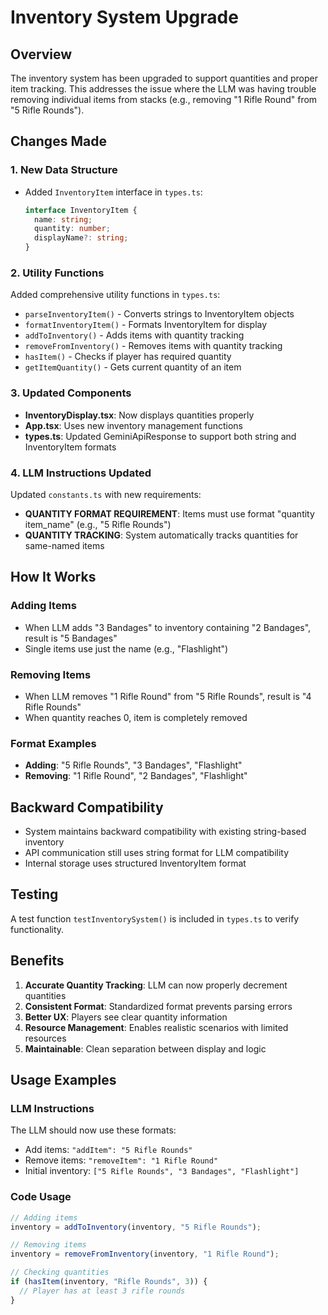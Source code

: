 # Inventory System Upgrade

## Overview
The inventory system has been upgraded to support quantities and proper item tracking. This addresses the issue where the LLM was having trouble removing individual items from stacks (e.g., removing "1 Rifle Round" from "5 Rifle Rounds").

## Changes Made

### 1. New Data Structure
- Added `InventoryItem` interface in `types.ts`:
  ```typescript
  interface InventoryItem {
    name: string;
    quantity: number;
    displayName?: string;
  }
  ```

### 2. Utility Functions
Added comprehensive utility functions in `types.ts`:
- `parseInventoryItem()` - Converts strings to InventoryItem objects
- `formatInventoryItem()` - Formats InventoryItem for display
- `addToInventory()` - Adds items with quantity tracking
- `removeFromInventory()` - Removes items with quantity tracking
- `hasItem()` - Checks if player has required quantity
- `getItemQuantity()` - Gets current quantity of an item

### 3. Updated Components
- **InventoryDisplay.tsx**: Now displays quantities properly
- **App.tsx**: Uses new inventory management functions
- **types.ts**: Updated GeminiApiResponse to support both string and InventoryItem formats

### 4. LLM Instructions Updated
Updated `constants.ts` with new requirements:
- **QUANTITY FORMAT REQUIREMENT**: Items must use format "quantity item_name" (e.g., "5 Rifle Rounds")
- **QUANTITY TRACKING**: System automatically tracks quantities for same-named items

## How It Works

### Adding Items
- When LLM adds "3 Bandages" to inventory containing "2 Bandages", result is "5 Bandages"
- Single items use just the name (e.g., "Flashlight")

### Removing Items
- When LLM removes "1 Rifle Round" from "5 Rifle Rounds", result is "4 Rifle Rounds"
- When quantity reaches 0, item is completely removed

### Format Examples
- **Adding**: "5 Rifle Rounds", "3 Bandages", "Flashlight"
- **Removing**: "1 Rifle Round", "2 Bandages", "Flashlight"

## Backward Compatibility
- System maintains backward compatibility with existing string-based inventory
- API communication still uses string format for LLM compatibility
- Internal storage uses structured InventoryItem format

## Testing
A test function `testInventorySystem()` is included in `types.ts` to verify functionality.

## Benefits
1. **Accurate Quantity Tracking**: LLM can now properly decrement quantities
2. **Consistent Format**: Standardized format prevents parsing errors
3. **Better UX**: Players see clear quantity information
4. **Resource Management**: Enables realistic scenarios with limited resources
5. **Maintainable**: Clean separation between display and logic

## Usage Examples

### LLM Instructions
The LLM should now use these formats:
- Add items: `"addItem": "5 Rifle Rounds"`
- Remove items: `"removeItem": "1 Rifle Round"`
- Initial inventory: `["5 Rifle Rounds", "3 Bandages", "Flashlight"]`

### Code Usage
```typescript
// Adding items
inventory = addToInventory(inventory, "5 Rifle Rounds");

// Removing items
inventory = removeFromInventory(inventory, "1 Rifle Round");

// Checking quantities
if (hasItem(inventory, "Rifle Rounds", 3)) {
  // Player has at least 3 rifle rounds
}
``` 